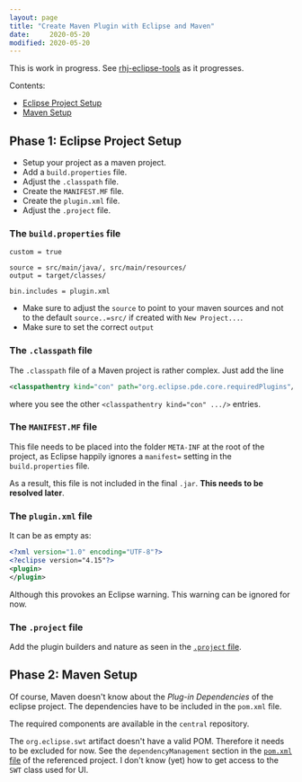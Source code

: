 ```yaml
---
layout: page
title: "Create Maven Plugin with Eclipse and Maven"
date:     2020-05-20
modified: 2020-05-20
---
```


This is work in progress. See [rhj-eclipse-tools][rhj-eclipse-tools] as it progresses.

Contents:
- [Eclipse Project Setup](#phase-1-eclipse-project-setup)
- [Maven Setup](#phase-2-maven-setup)

## Phase 1: Eclipse Project Setup

- Setup your project as a maven project.
- Add a `build.properties` file.
- Adjust the `.classpath` file.
- Create the `MANIFEST.MF` file.
- Create the `plugin.xml` file.
- Adjust the `.project` file.

### The `build.properties` file

```
custom = true

source = src/main/java/, src/main/resources/
output = target/classes/

bin.includes = plugin.xml
```

- Make sure to adjust the `source` to point to your maven sources and not to the default `source..=src/` if created with `New Project...`.
- Make sure to set the correct `output`

### The `.classpath` file

The `.classpath` file of a Maven project is rather complex. Just add the line

```xml
<classpathentry kind="con" path="org.eclipse.pde.core.requiredPlugins"/>
```

where you see the other `<classpathentry kind="con" .../>` entries.

### The `MANIFEST.MF` file

This file needs to be placed into the folder `META-INF` at the root of the project, as Eclipse happily ignores a `manifest=`
setting in the `build.properties` file.

As a result, this file is not included in the final `.jar`. **This needs to be resolved later**.

### The `plugin.xml` file

It can be as empty as:

```xml
<?xml version="1.0" encoding="UTF-8"?>
<?eclipse version="4.15"?>
<plugin>
</plugin>
```

Although this provokes an Eclipse warning. This warning can be ignored for now.

### The `.project` file

Add the plugin builders and nature as seen in the [`.project` file][rhj-eclipse-tools-project].

## Phase 2: Maven Setup

Of course, Maven doesn't know about the *Plug-in Dependencies* of the eclipse project.
The dependencies have to be included in the `pom.xml` file.

The required components are available in the `central` repository.

The `org.eclipse.swt` artifact doesn't have a valid POM. Therefore it needs to be excluded for now.
See the `dependencyManagement` section in the [`pom.xml` file][rhj-eclipse-tools-pom] of the referenced project.
I don't know (yet) how to get access to the `SWT` class used for UI.


[rhj-eclipse-tools]: https://github.com/rhjoerg/rhj-eclipse-tools
[rhj-eclipse-tools-project]: https://github.com/rhjoerg/rhj-eclipse-tools/blob/master/.project
[rhj-eclipse-tools-pom]: https://github.com/rhjoerg/rhj-eclipse-tools/blob/master/pom.xml

